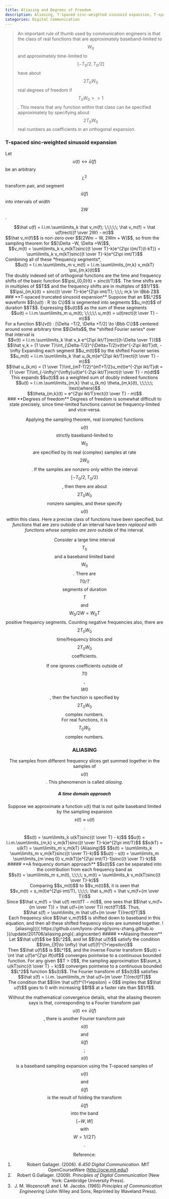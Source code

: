 ```yaml
---
title: Aliasing and Degrees of Freedom
description: Aliasing, T-spaced sinc-weighted sinusoid expansion, T-spaced truncated sinusoid expansion, Degrees of freedom
categories: Digital Communication
---
```


>  An important rule of thumb used by communication engineers is that the class of real functions that are approximately baseband-limited to $$W_0$$ and approximately time-limited to $$[−T_0/2, T_0/2]$$ have about $$2T_0W_0$$ real degrees of freedom if $$T_0W_0 >> 1$$. This means that any function within that class can be specified approximately by specifying about $$2T_0W_0$$ real numbers as coefficients in an orthogonal expansion.   

### **T-spaced sinc-weighted sinusoid expansion**
Let $$u(t) \leftrightarrow \hat u(f)$$ be an arbitrary $$L^2$$ transform pair, and segment $$\hat u(f)$$ into intervals of width $$2W$$.   
<center>$$\hat u(f) = l.i.m.\sum\limits_k \hat v_m(f); \;\;\;\;\; \hat v_m(f) = \hat u(f)rect({f \over 2W} - m)$$</center>
$$\hat v_m(f)$$ is non-zero over $$[2Wm − W, 2Wm + W]$$, so from the sampling theorem for $$[\Delta −W, \Delta +W]$$,   
<center>$$v_m(t) = \sum\limits_k v_m(kT)sinc({t \over T}-k)e^{2\pi i(m/T)(t-kT)} = \sum\limits_k v_m(kT)sinc({t \over T}-k)e^{2\pi imt/T}$$</center>   
Combining all of these *frequency segments*,
<center>$$u(t) = l.i.m.\sum\limits_m v_m(t) = l.i.m.\sum\limits_{m,k} v_m(kT) \psi_{m,k}(t)$$</center>   
The doubly indexed set of orthogonal functions are the time and frequency shifts of the basic function $$\psi_{0,0}(t) = sinc(t/T)$$. The time shifts are in multiples of $$T$$ and the frequency shifts are in multiples of $$1/T$$.   
<center>$$\psi_{m,k}(t) = sinc({t \over T}-k)e^{2\pi imt/T}; \;\;\; m,k \in \Bbb Z$$</center>   
### **T-spaced truncated sinusoid expansion**  
Suppose that an $$L^2$$ waveform $$\{u(t) : R \to C\}$$ is segmented into segments $$u_m(t)$$ of duration $$T$$. Expressing $$u(t)$$ as the sum of these segments   
<center>$$u(t) = l.i.m.\sum\limits_m u_m(t); \;\;\;\;\ u_m(t) = u(t)rect({t \over T} - m)$$</center>
For a function $$\{v(t) : [\Delta −T/2, \Delta +T/2] \to \Bbb C\}$$ centered around some arbitrary time $$\Delta$$, the *shifted Fourier series* over that interval is   
<center>$$v(t) = l.i.m.\sum\limits_k \hat v_k e^{2\pi ikt/T}rect({t-\Delta \over T})$$</center>
<center>$$\hat v_k = {1 \over T}\int_{\Delta-T/2}^{\Delta+T/2}v(t)e^{-2\pi ikt/T}dt, -\infty<k<\infty$$</center>   
Expanding each segment $$u_m(t)$$ by the shifted Fourier series   
<center>$$u_m(t) = l.i.m.\sum\limits_k \hat u_{k,m}e^{2\pi ikt/T}rect({t \over T} - m)$$</center>
<center>$$\hat u_{k,m} = {1 \over T}\int_{mT-T/2}^{mT+T/2}u_m(t)e^{-2\pi ikt/T}dt = {1 \over T}\int_{-\infty}^{\infty}u(t)e^{-2\pi ikt/T}rect({t \over T} - m)dt$$</center>
This expands $$u(t)$$ as a weighted sum of doubly indexed functions   
<center>$$u(t) = l.i.m.\sum\limits_{m,k} \hat u_{k,m} \theta_{m,k}(t), \;\;\;\;\; \text{where}$$</center>
<center>$$\theta_{m,k}(t) = e^{2\pi ikt/T}rect({t \over T} - m)$$</center> 
### **Degrees of freedom**
Degrees of freedom is somewhat difficult to state precisely, since time-limited functions cannot be frequency-limited and vice-versa.   
   
Applying the sampling theorem, real (complex) functions $$u(t)$$ strictly baseband-limited to $$W_0$$ are specified by its real (complex) samples at rate $$2W_0$$. If the samples are nonzero only within the interval $$[−T_0/2, T_0/2]$$, then there are about $$2T_0W_0$$ nonzero samples, and these specify $$u(t)$$ within this class. Here a precise class of functions have been specified, but *functions* that are zero outside of an interval have been *replaced with functions whose samples are zero* outside of the interval.   
   
Consider a large time interval $$T_0$$ and a baseband limited band $$W_0$$. There are $$T0/T$$ segments of duration $$T$$ and $$W_0/2W = W_0T$$ positive frequency segments. Counting negative frequencies also, there are $$2T_0W_0$$ time/frequency blocks and $$2T_0W_0$$ coefficients.   
   
If one ignores coefficients outside of $$T0$$, $$W0$$, then the function is specified by $$2T_0W_0$$ complex numbers.   
For real functions, it is $$T_0W_0$$ complex numbers.   
### **ALIASING**
The samples from different frequency slices get summed together in the samples of $$u(t)$$. This phenomenon is called *aliasing*.   
##### **A time domain approach**
Suppose we approximate a function u(t) that is not quite baseband limited by the sampling expansion $$s(t) \approx u(t)$$.   
<center>$$s(t) = \sum\limits_k u(kT)sinc({t \over T} - k)$$
$$u(t) = l.i.m.\sum\limits_{m,k} v_m(kT)sinc({t \over T}-k)e^{2\pi imt/T}$$
$$s(kT) = u(kT) = \sum\limits_m v_m(kT) (Aliasing)$$
$$s(t) = \sum\limits_k \sum\limits_m v_m(kT)sinc({t \over T}-k)$$
$$u(t) - s(t) = \sum\limits_m \sum\limits_{m \neq 0} v_m(kT)[e^{2\pi imt/T}-1]sinc({t \over T}-k)$$</center> 
##### **A frequency domain approach**
$$s(t)$$ can be separated into the contribution from each frequency band as   
<center>$$s(t) = \sum\limits_m s_m(t), \;\;\;\; s_m(t) = \sum\limits_k v_m(kT)sinc({t \over T}-k)$$</center> 
Comparing $$s_m(t)$$ to $$v_m(t)$$, it is seen that   
<center>$$v_m(t) = s_m(t)e^{2\pi imt/T}, \;\;\;\; \hat s_m(f) = \hat v_m(f+{m \over T})$$</center> 
Since $$\hat v_m(f) = \hat u(f) rect(fT − m)$$, one sees that $$\hat v_m(f+{m \over T}) = \hat u(f+{m \over T}) rect(fT)$$. Thus,   
<center>$$\hat s(f) = \sum\limits_m \hat u(f+{m \over T})rect[fT]$$</center> 
Each frequency slice $$\hat v_m(f)$$ is shifted down to baseband in this equation, and then all these shifted frequency slices are summed together.   
![aliasing]({{ https://github.com/lyons-zhang/lyons-zhang.github.io }}/update/201706/aliasing.png){:.aligncenter}   
##### **Aliasing theorem**
Let $$\hat u(f)$$ be $$L^2$$, and let $$\hat u(f)$$ satisfy the condition 
<center>$$\lim_{|f|\to \infty} \hat u(f)|f|^{1+\epsilon}$$</center> 
Then $$\hat u(f)$$ is $$L^1$$, and the inverse Fourier transform $$u(t) = \int \hat u(f)e^{2\pi ift}df$$ converges pointwise to a continuous bounded function. For any given $$T > 0$$, the sampling approximation $$\sum_k u(kT)sinc({t \over T} − k)$$ converges pointwise to a continuous bounded $$L^2$$ function $$s(t)$$. The Fourier transform of $$s(t)$$ satisfies   
<center>$$\hat s(f) = l.i.m. \sum\limits_m \hat u(f+{m \over T})rect[fT]$$</center>   
The condition that $$\lim \hat u(f)f^{1+\epsilon} = 0$$ implies that $$\hat u(f)$$ goes to 0 with increasing $$f$$ at a faster rate than $$1/f$$.   
   
Without the mathematical convergence details, what the aliasing theorem says is that, corresponding to a Fourier transform pair $$u(t)\leftrightarrow \hat u(f)$$, there is another Fourier transform pair $$s(t)$$ and $$\hat s(f)$$; $$s(t)$$ is a baseband sampling expansion using the T-spaced samples of $$u(t)$$ and $$\hat s(f)$$ is the result of folding the transform $$\hat u(f)$$ into the band $$[−W, W]$$ with $$W = 1/(2T)$$.


Reference:  
1. Robert Gallager. (2006). *6.450 Digital Communication*. MIT OpenCourseWare (http://ocw.mit.edu/) 
2. Robert G.Gallager. (2009). *Principles of Digital Communication* (New York: Cambridge University Press).  
3. J. M. Wozencraft and I. M. Jacobs. (1965) *Principles of Communication Engineering* (John Wiley and Sons, Reprinted by Waveland Press).

